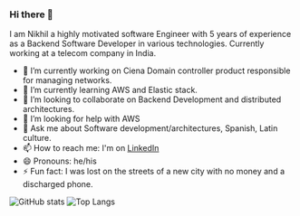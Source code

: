 ### Hi there 👋

I am Nikhil a highly motivated software Engineer with 5 years of experience as a Backend Software Developer in various technologies.
Currently working at a telecom company in India.

- 🔭 I’m currently working on Ciena Domain controller product responsible for managing networks.
- 🌱 I’m currently learning AWS and Elastic stack.
- 👯 I’m looking to collaborate on Backend Development and distributed architectures.
- 🤔 I’m looking for help with AWS
- 💬 Ask me about Software development/architectures, Spanish, Latin culture.
- 📫 How to reach me: I'm on [LinkedIn](https://www.linkedin.com/in/nikhil-kumar-0b3795168/)
- 😄 Pronouns: he/his
- ⚡ Fun fact: I was lost on the streets of a new city with no money and a discharged phone.


![GitHub stats](https://github-readme-stats.vercel.app/api?username=maverick9122&show_icons=true&theme=tokyonight)
![Top Langs](https://github-readme-stats.vercel.app/api/top-langs/?username=maverick9122&theme=tokyonight)


<!--
**maverick9122/maverick9122** is a ✨ _special_ ✨ repository because its `README.md` (this file) appears on your GitHub profile.

Here are some ideas to get you started:

- 🔭 I’m currently working on ...
- 🌱 I’m currently learning ...
- 👯 I’m looking to collaborate on ...
- 🤔 I’m looking for help with ...
- 💬 Ask me about ...
- 📫 How to reach me: ...
- 😄 Pronouns: ...
- ⚡ Fun fact: ...
-->
